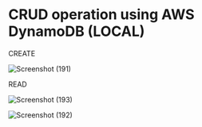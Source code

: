 # CRUD operation using AWS DynamoDB (LOCAL)

CREATE

![Screenshot (191)](https://github.com/Pro-ject-dev/Dynamodb_API/assets/138247328/2a18f662-32d7-412f-92d8-11f4da4d3932)

READ

![Screenshot (193)](https://github.com/Pro-ject-dev/Dynamodb_API/assets/138247328/dd4ca214-d9aa-4908-9a39-7c418d084e7d)

![Screenshot (192)](https://github.com/Pro-ject-dev/Dynamodb_API/assets/138247328/e07c8829-c456-486e-b98d-d5d7ccf024e4)


